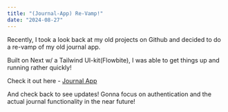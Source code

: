 ```yaml
---
title: "(Journal-App) Re-Vamp!"
date: "2024-08-27"
---
```


Recently, I took a look back at my old projects on Github and decided to do a re-vamp of my old journal app.

Built on Next w/ a Tailwind UI-kit(Flowbite), I was able to get things up and running rather quickly!

Check it out here - [Journal App](https://erickw-journal-app.vercel.app/)

And check back to see updates! Gonna focus on authentication and the actual journal functionality in the near future!
